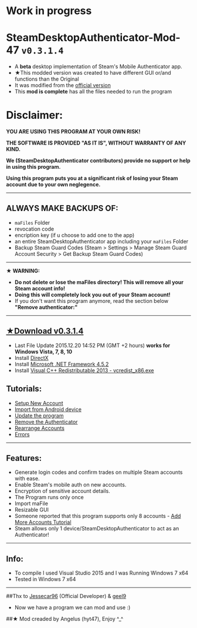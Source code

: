 # Work in progress

# SteamDesktopAuthenticator-Mod-47 `v0.3.1.4`
- A **beta** desktop implementation of Steam's Mobile Authenticator app.
- ★This modded version was created to have different GUI or/and  functions than the Original
- It was modified from the [official version](https://github.com/Jessecar96/SteamDesktopAuthenticator)
- This **mod is complete** has all the files needed to run the program

# Disclaimer:
**YOU ARE USING THIS PROGRAM AT YOUR OWN RISK!**

**THE SOFTWARE IS PROVIDED "AS IT IS", WITHOUT WARRANTY OF ANY KIND.**

**We (SteamDesktopAuthenticator contributors) provide no support or help in using this program.**

**Using this program puts you at a significant risk of losing your Steam account due to your own neglegence.**

--------------------

## ALWAYS MAKE BACKUPS OF:
- `maFiles` Folder
- revocation code
- encription key (if u choose to add one to the app)
- an entire SteamDesktopAuthenticator app including your `maFiles` Folder
- Backup Steam Guard Codes (Steam > Settings > Manage Steam Guard Account Security > Get Backup Steam Guard Codes)

--------------------

**★ WARNING:**
  - **Do not delete or lose the maFiles directory! This will remove all your Steam account info!**
  - **Doing this will completely lock you out of your Steam account!**
  - If you don't want this program anymore, read the section below **"Remove authenticator:"**
  
--------------------


## [★Download v0.3.1.4](https://github.com/hyt47/SteamDesktopAuthenticator-Mod-47/releases)
- Last File Update 2015.12.20 14:52 PM (GMT +2 hours)
**works for Windows Vista, 7, 8, 10**
- Install [DirectX](https://support.microsoft.com/en-us/kb/179113)
- Install [Microsoft .NET Framework 4.5.2](https://www.microsoft.com/en-us/download/details.aspx?id=42643)
- Install [Visual C++ Redistributable 2013 - vcredist_x86.exe](https://www.microsoft.com/en-us/download/details.aspx?id=40784)



## Tutorials:
- [Setup New Account](https://github.com/hyt47/SteamDesktopAuthenticator-Mod-47/wiki/Setup-New-Account-Tutorial)
- [Import from Android device](https://github.com/hyt47/SteamDesktopAuthenticator-Mod-47/wiki/Import-from-Android-Tutorial)
- [Update the program](https://github.com/hyt47/SteamDesktopAuthenticator-Mod-47/wiki/Update-the-program-Tutorial)
- [Remove the Authenticator](https://github.com/hyt47/SteamDesktopAuthenticator-Mod-47/wiki/Remove-the-Authenticator-Tutorial)
- [Rearrange Accounts](https://github.com/hyt47/SteamDesktopAuthenticator-Mod-47/wiki/Rearrange-Accounts)
- [Errors](https://github.com/hyt47/SteamDesktopAuthenticator-Mod-47/wiki/Errors)

--------------------

## Features:
- Generate login codes and confirm trades on multiple Steam accounts with ease.
- Enable Steam's mobile auth on new accounts.
- Encryption of sensitive account details.
- The Program runs only once
- Import maFile
- Resizable GUI
- Someone reported that this program supports only 8 accounts - [Add More Accounts Tutorial](https://github.com/hyt47/SteamDesktopAuthenticator-Modded/blob/master/Tutorial_Add_More_Accounts)
- Steam allows only 1 device/SteamDesktopAuthenticator to act as an Authenticator!

--------------------

## Info:
- To compile I used Visual Studio 2015 and I was Running Windows 7 x64
- Tested in Windows 7 x64

--------------------

##Thx to [Jessecar96](https://github.com/Jessecar96) (Official Developer) & [geel9](https://github.com/geel9)
- Now we have a program we can mod and use :)

##★ Mod creaded by Angelus (hyt47), Enjoy ^_^

